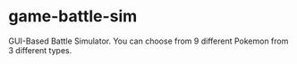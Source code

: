 # game-battle-sim
GUI-Based Battle Simulator. You can choose from 9 different Pokemon from 3 different types.
